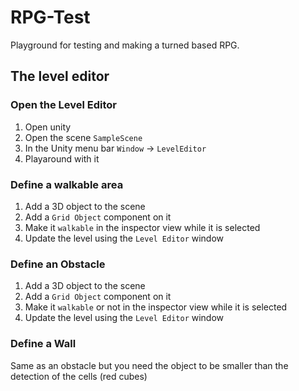 # RPG-Test

Playground for testing and making a turned based RPG.

## The level editor

### Open the Level Editor

1. Open unity
1. Open the scene `SampleScene`
1. In the Unity menu bar `Window` -> `LevelEditor`
1. Playaround with it

### Define a walkable area

1. Add a 3D object to the scene
1. Add a `Grid Object` component on it
1. Make it `walkable` in the inspector view while it is selected
1. Update the level using the `Level Editor` window

### Define an Obstacle

1. Add a 3D object to the scene
1. Add a `Grid Object` component on it
1. Make it `walkable` or not in the inspector view while it is selected
1. Update the level using the `Level Editor` window

### Define a Wall

Same as an obstacle but you need the object to be smaller than the detection of the cells (red cubes)
